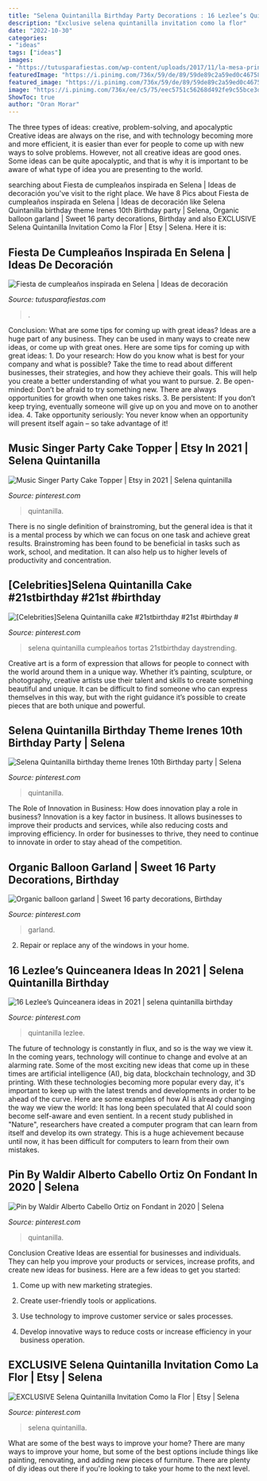 ```yaml
---
title: "Selena Quintanilla Birthday Party Decorations : 16 Lezlee’s Quinceanera Ideas In 2021"
description: "Exclusive selena quintanilla invitation como la flor"
date: "2022-10-30"
categories:
- "ideas"
tags: ["ideas"]
images:
- "https://tutusparafiestas.com/wp-content/uploads/2017/11/la-mesa-principal-1.jpg"
featuredImage: "https://i.pinimg.com/736x/59/de/89/59de89c2a59ed0c46758f9b786da8285.jpg"
featured_image: "https://i.pinimg.com/736x/59/de/89/59de89c2a59ed0c46758f9b786da8285.jpg"
image: "https://i.pinimg.com/736x/ee/c5/75/eec5751c56268d492fe9c55bce3d5f10.jpg"
ShowToc: true
author: "Oran Morar"
---
```



The three types of ideas: creative, problem-solving, and apocalyptic
Creative ideas are always on the rise, and with technology becoming more and more efficient, it is easier than ever for people to come up with new ways to solve problems. However, not all creative ideas are good ones. Some ideas can be quite apocalyptic, and that is why it is important to be aware of what type of idea you are presenting to the world.

	

		
searching about Fiesta de cumpleaños inspirada en Selena | Ideas de decoración you've visit to the right place. We have 8 Pics about Fiesta de cumpleaños inspirada en Selena | Ideas de decoración like Selena Quintanilla birthday theme Irenes 10th Birthday party | Selena, Organic balloon garland | Sweet 16 party decorations, Birthday and also EXCLUSIVE Selena Quintanilla Invitation Como la Flor | Etsy | Selena. Here it is:
		
    
## Fiesta De Cumpleaños Inspirada En Selena | Ideas De Decoración

<img loading=lazy src="https://tutusparafiestas.com/wp-content/uploads/2017/11/la-mesa-principal-1.jpg" onerror="this.onerror=null;this.src='https://tse4.mm.bing.net/th?id=OIP.zvGL-uub549ARgHy0xSNigHaNK&amp;pid=15.1';" alt="Fiesta de cumpleaños inspirada en Selena | Ideas de decoración">

_Source: tutusparafiestas.com_

>. 

	

Conclusion: What are some tips for coming up with great ideas?
Ideas are a huge part of any business. They can be used in many ways to create new ideas, or come up with great ones. Here are some tips for coming up with great ideas: 1. Do your research: How do you know what is best for your company and what is possible? Take the time to read about different businesses, their strategies, and how they achieve their goals. This will help you create a better understanding of what you want to pursue. 2. Be open-minded: Don’t be afraid to try something new. There are always opportunities for growth when one takes risks. 3. Be persistent: If you don’t keep trying, eventually someone will give up on you and move on to another idea. 4. Take opportunity seriously: You never know when an opportunity will present itself again – so take advantage of it! 
    
## Music Singer Party Cake Topper | Etsy In 2021 | Selena Quintanilla

<img loading=lazy src="https://i.pinimg.com/736x/c4/d9/ef/c4d9eff9e315efe2b6c41ea111c2e287.jpg" onerror="this.onerror=null;this.src='https://tse1.mm.bing.net/th?id=OIP.iYl-x3nr2FM9FBGmyfcXMwHaGY&amp;pid=15.1';" alt="Music Singer Party Cake Topper | Etsy in 2021 | Selena quintanilla">

_Source: pinterest.com_

>quintanilla. 

	

There is no single definition of brainstroming, but the general idea is that it is a mental process by which we can focus on one task and achieve great results. Brainstroming has been found to be beneficial in tasks such as work, school, and meditation. It can also help us to higher levels of productivity and concentration.

    
## [Celebrities]Selena Quintanilla Cake #21stbirthday #21st #birthday #

<img loading=lazy src="https://i.pinimg.com/736x/ee/c5/75/eec5751c56268d492fe9c55bce3d5f10.jpg" onerror="this.onerror=null;this.src='https://tse3.mm.bing.net/th?id=OIP.NAEswfOE2lK2N9UAavf-uAHaJ4&amp;pid=15.1';" alt="[Celebrities]Selena Quintanilla cake #21stbirthday #21st #birthday #">

_Source: pinterest.com_

>selena quintanilla cumpleaños tortas 21stbirthday daystrending. 

	

Creative art is a form of expression that allows for people to connect with the world around them in a unique way. Whether it’s painting, sculpture, or photography, creative artists use their talent and skills to create something beautiful and unique. It can be difficult to find someone who can express themselves in this way, but with the right guidance it’s possible to create pieces that are both unique and powerful.

    
## Selena Quintanilla Birthday Theme Irenes 10th Birthday Party | Selena

<img loading=lazy src="https://i.pinimg.com/736x/45/89/ef/4589ef734b81a9e7d15bd9e931840f8f.jpg" onerror="this.onerror=null;this.src='https://tse3.mm.bing.net/th?id=OIP.roZe84me6qHZalqzCenKTwHaJ3&amp;pid=15.1';" alt="Selena Quintanilla birthday theme Irenes 10th Birthday party | Selena">

_Source: pinterest.com_

>quintanilla. 

	

The Role of Innovation in Business: How does innovation play a role in business?
Innovation is a key factor in business. It allows businesses to improve their products and services, while also reducing costs and improving efficiency. In order for businesses to thrive, they need to continue to innovate in order to stay ahead of the competition.

    
## Organic Balloon Garland | Sweet 16 Party Decorations, Birthday

<img loading=lazy src="https://i.pinimg.com/736x/c2/fd/ec/c2fdecafe75d79b3ddd8158bf9b46eae.jpg" onerror="this.onerror=null;this.src='https://tse4.mm.bing.net/th?id=OIP.ItrMVw9nsLgRx6gcTS5qRwHaJ3&amp;pid=15.1';" alt="Organic balloon garland | Sweet 16 party decorations, Birthday">

_Source: pinterest.com_

>garland. 

	

2. Repair or replace any of the windows in your home.

    
## 16 Lezlee’s Quinceanera Ideas In 2021 | Selena Quintanilla Birthday

<img loading=lazy src="https://i.pinimg.com/474x/35/be/5b/35be5b9408f689bf42a2f1411a1f298c.jpg" onerror="this.onerror=null;this.src='https://tse2.mm.bing.net/th?id=OIP.E176AIorsLpJJDldNsURgQAAAA&amp;pid=15.1';" alt="16 Lezlee’s Quinceanera ideas in 2021 | selena quintanilla birthday">

_Source: pinterest.com_

>quintanilla lezlee. 

	

The future of technology is constantly in flux, and so is the way we view it.
In the coming years, technology will continue to change and evolve at an alarming rate. Some of the most exciting new ideas that come up in these times are artificial intelligence (AI), big data, blockchain technology, and 3D printing. With these technologies becoming more popular every day, it's important to keep up with the latest trends and developments in order to be ahead of the curve. Here are some examples of how AI is already changing the way we view the world: 
It has long been speculated that AI could soon become self-aware and even sentient. In a recent study published in "Nature", researchers have created a computer program that can learn from itself and develop its own strategy. This is a huge achievement because until now, it has been difficult for computers to learn from their own mistakes.

    
## Pin By Waldir Alberto Cabello Ortiz On Fondant In 2020 | Selena

<img loading=lazy src="https://i.pinimg.com/736x/59/de/89/59de89c2a59ed0c46758f9b786da8285.jpg" onerror="this.onerror=null;this.src='https://tse2.mm.bing.net/th?id=OIP.UtwA0FehmRxgAiXZ32bD2AHaNz&amp;pid=15.1';" alt="Pin by Waldir Alberto Cabello Ortiz on Fondant in 2020 | Selena">

_Source: pinterest.com_

>quintanilla. 

	

Conclusion
Creative Ideas are essential for businesses and individuals. They can help you improve your products or services, increase profits, and create new ideas for business. Here are a few ideas to get you started:
1. Come up with new marketing strategies.

2. Create user-friendly tools or applications.

3. Use technology to improve customer service or sales processes.

4. Develop innovative ways to reduce costs or increase efficiency in your business operation.

    
## EXCLUSIVE Selena Quintanilla Invitation Como La Flor | Etsy | Selena

<img loading=lazy src="https://i.pinimg.com/originals/b1/e5/29/b1e529d7100cd5a5e41d5474d1b643ee.jpg" onerror="this.onerror=null;this.src='https://tse2.mm.bing.net/th?id=OIP.uDDn3GGG_qWyT2fpLifceAHaF7&amp;pid=15.1';" alt="EXCLUSIVE Selena Quintanilla Invitation Como la Flor | Etsy | Selena">

_Source: pinterest.com_

>selena quintanilla. 

	

What are some of the best ways to improve your home?
There are many ways to improve your home, but some of the best options include things like painting, renovating, and adding new pieces of furniture. There are plenty of diy ideas out there if you're looking to take your home to the next level.

